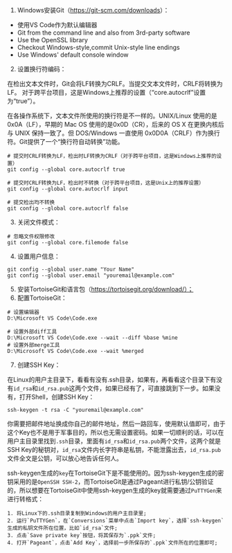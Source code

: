 1. Windows安装Git（<https://git-scm.com/downloads>）：

- 使用VS Code作为默认编辑器
- Git from the command line and also from 3rd-party software
- Use the OpenSSL library
- Checkout Windows-style,commit Unix-style line endings
- Use Windows' default console window

2. 设置换行符编码：

在检出文本文件时，Git会将LF转换为CRLF。当提交文本文件时，CRLF将转换为LF。 对于跨平台项目，这是Windows上推荐的设置（“core.autocrlf”设置为“true”）。

在各操作系统下，文本文件所使用的换行符是不一样的。UNIX/Linux 使用的是 0x0A（LF），早期的 Mac OS 使用的是0x0D（CR），后来的 OS X 在更换内核后与 UNIX 保持一致了。但 DOS/Windows 一直使用 0x0D0A（CRLF）作为换行符。Git提供了一个“换行符自动转换”功能。
```
# 提交时CRLF转换为LF，检出时LF转换为CRLF（对于跨平台项目，这是Windows上推荐的设置）
git config --global core.autocrlf true   

# 提交时CRLF转换为LF，检出时不转换（对于跨平台项目，这是Unix上的推荐设置）
git config --global core.autocrlf input   

# 提交检出均不转换
git config --global core.autocrlf false
```

3. 关闭文件模式：

```
# 忽略文件权限修改
git config --global core.filemode false
```

4. 设置用户信息：

```
git config --global user.name "Your Name"
git config --global user.email "youremail@example.com"
```

5. 安装TortoiseGit和语言包（https://tortoisegit.org/download/）；
6. 配置TortoiseGit：
```
# 设置编辑器
D:\Microsoft VS Code\Code.exe

# 设置外部diff工具
D:\Microsoft VS Code\Code.exe --wait --diff %base %mine
# 设置外部merge工具
D:\Microsoft VS Code\Code.exe --wait %merged
```
7. 创建SSH Key：

在Linux的用户主目录下，看看有没有.ssh目录，如果有，再看看这个目录下有没有`id_rsa`和`id_rsa.pub`这两个文件，如果已经有了，可直接跳到下一步。如果没有，打开Shell，创建SSH Key：

```
ssh-keygen -t rsa -C "youremail@example.com"
```
  你需要把邮件地址换成你自己的邮件地址，然后一路回车，使用默认值即可，由于这个Key也不是用于军事目的，所以也无需设置密码。如果一切顺利的话，可以在用户主目录里找到`.ssh`目录，里面有`id_rsa`和`id_rsa.pub`两个文件，这两个就是SSH Key的秘钥对，`id_rsa`文件内长字符串是私钥，不能泄露出去，`id_rsa.pub`文件全文是公钥，可以放心地告诉任何人。

  ssh-keygen生成的`key`在TortoiseGit下是不能使用的。因为ssh-keygen生成的密钥采用的是`OpenSSH SSH-2`，而TortoiseGit是通过Pageant进行私钥/公钥验证的，所以想要在TortoiseGit中使用ssh-keygen生成的key就需要通过`PuTTYGen`来进行转格式：

```
1. 将Linux下的.ssh目录复制到Windows的用户主目录里;
2. 运行`PuTTYGen`，在`Conversions`菜单中点击`Import key`，选择`ssh-keygen`生成的私钥文件所在位置，比如`id_rsa`文件;
3. 点击`Save private key`按钮，将其保存为`.ppk`文件;
4. 打开`Pageant`，点击`Add Key`，选择前一步所保存的`.ppk`文件所在的位置即可;
```
